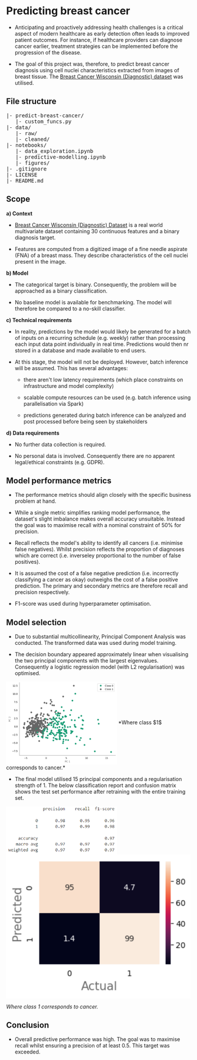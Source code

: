 # Predicting breast cancer

* Anticipating and proactively addressing health challenges is a critical aspect of modern healthcare as early detection often leads to improved patient outcomes. For instance, if healthcare providers can diagnose cancer earlier, treatment strategies can be implemented before the progression of the disease.

* The goal of this project was, therefore, to predict breast cancer diagnosis using cell nuclei characteristics extracted from images of breast tissue. The [Breast Cancer Wisconsin (Diagnostic) dataset](https://archive.ics.uci.edu/dataset/17/breast+cancer+wisconsin+diagnostic) was utilised.

## File structure

<pre>
|- predict-breast-cancer/
   |- custom_funcs.py
|- data/
   |- raw/
   |- cleaned/    
|- notebooks/
   |- data_exploration.ipynb
   |- predictive-modelling.ipynb
   |- figures/
|- .gitignore
|- LICENSE
|- README.md
</pre>

## Scope

**a) Context**

* [Breast Cancer Wisconsin (Diagnostic) Dataset](https://archive.ics.uci.edu/dataset/17/breast+cancer+wisconsin+diagnostic) is a real world multivariate dataset containing $30$ continuous features and a binary diagnosis target.

* Features are computed from a digitized image of a fine needle aspirate (FNA) of a breast mass. They describe characteristics of the cell nuclei present in the image.

**b) Model**

* The categorical target is binary. Consequently, the problem will be approached as a binary classification.

* No baseline model is available for benchmarking. The model will therefore be compared to a no-skill classifier.

**c) Technical requirements**

* In reality, predictions by the model would likely be generated for a batch of inputs on a recurring schedule (e.g. weekly) rather than processing each input data point individually in real time. Predictions would then nr stored in a database and made available to end users.

* At this stage, the model will not be deployed. However, batch inference will be assumed. This has several advantages:

    - there aren't low latency requirements (which place constraints on infrastructure and model complexity)

    - scalable compute resources can be used (e.g. batch inference using parallelisation via Spark)

    - predictions generated during batch inference can be analyzed and post processed before being seen by stakeholders

**d) Data requirements**

* No further data collection is required.

* No personal data is involved. Consequently there are no apparent legal/ethical constraints (e.g. GDPR).

## Model performance metrics

* The performance metrics should align closely with the specific business problem at hand.

* While a single metric simplifies ranking model performance, the dataset's slight imbalance makes overall accuracy unsuitable. Instead the goal was to maximise recall with a nominal constraint of 50% for precision.

* Recall reflects the model's ability to identify all cancers (i.e. minimise false negatives). Whilst precision reflects the proportion of diagnoses which are correct (i.e. inverseley proportional to the number of false positives). 

* It is assumed the cost of a false negative prediction (i.e. incorrectly classifying a cancer as okay) outweighs the cost of a false positive prediction. The primary and secondary metrics are therefore recall and precision respectively.   

* F1-score was used during hyperparameter optimisation. 

## Model selection

* Due to substantial multicollinearity, Principal Component Analysis was conducted. The transformed data was used during model training.

* The decision boundary appeared approximately linear when visualising the two principal components with the largest eigenvalues. Consequently a logistic regression model (with L2 regularisation) was optimised.

<img src="notebooks/figures/decision_boundary.png" align="center" width="300" />
*Where class $1$ corresponds to cancer.*

* The final model utilised $15$ principal components and a regularisation strength of $1$. The below classification report and confusion matrix shows the test set performance after retraining with the entire training set.

<img src="notebooks/figures/classification_report.png" align="center" width="300" />

<img src="notebooks/figures/confusion_matrix.png" align="center" width="500" />

*Where class $1$ corresponds to cancer.*

## Conclusion

* Overall predictive performance was high. The goal was to maximise recall whilst ensuring a precision of at least $0.5$. This target was exceeded.